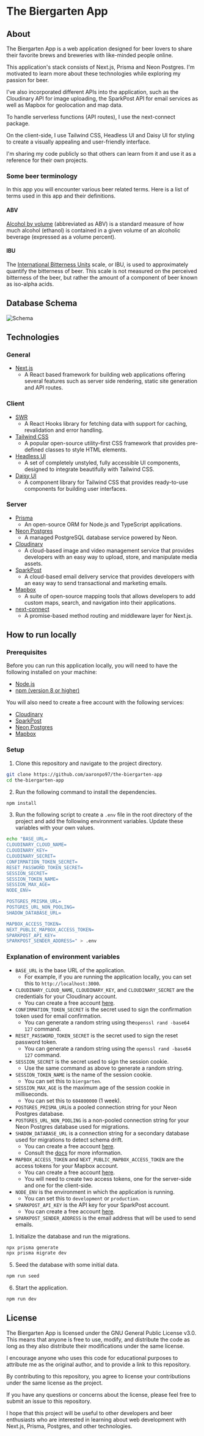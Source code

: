 # The Biergarten App

## About

The Biergarten App is a web application designed for beer lovers to share their favorite
brews and breweries with like-minded people online.

This application's stack consists of Next.js, Prisma and Neon Postgres. I'm motivated to
learn more about these technologies while exploring my passion for beer.

I've also incorporated different APIs into the application, such as the Cloudinary API for
image uploading, the SparkPost API for email services as well as Mapbox for geolocation
and map data.

To handle serverless functions (API routes), I use the next-connect package.

On the client-side, I use Tailwind CSS, Headless UI and Daisy UI for styling to create a
visually appealing and user-friendly interface.

I'm sharing my code publicly so that others can learn from it and use it as a reference
for their own projects.

### Some beer terminology

In this app you will encounter various beer related terms. Here is a list of terms used in
this app and their definitions.

#### ABV

[Alcohol by volume](https://en.wikipedia.org/wiki/Alcohol_by_volume) (abbreviated as ABV)
is a standard measure of how much alcohol (ethanol) is contained in a given volume of an
alcoholic beverage (expressed as a volume percent).

#### IBU

The
[International Bitterness Units](https://en.wikipedia.org/wiki/Beer_measurement#Bitterness)
scale, or IBU, is used to approximately quantify the bitterness of beer. This scale is not
measured on the perceived bitterness of the beer, but rather the amount of a component of
beer known as iso-alpha acids.

## Database Schema

![Schema](./schema.svg)

## Technologies

### General

- [Next.js](https://nextjs.org/)
  - A React based framework for building web applications offering several features such
    as server side rendering, static site generation and API routes.

### Client

- [SWR](https://swr.vercel.app/)
  - A React Hooks library for fetching data with support for caching, revalidation and
    error handling.
- [Tailwind CSS](https://tailwindcss.com/)
  - A popular open-source utility-first CSS framework that provides pre-defined classes to
    style HTML elements.
- [Headless UI](https://headlessui.dev/)
  - A set of completely unstyled, fully accessible UI components, designed to integrate
    beautifully with Tailwind CSS.
- [Daisy UI](https://daisyui.com/)
  - A component library for Tailwind CSS that provides ready-to-use components for
    building user interfaces.

### Server

- [Prisma](https://www.prisma.io/)
  - An open-source ORM for Node.js and TypeScript applications.
- [Neon Postgres](https://neon.tech/)
  - A managed PostgreSQL database service powered by Neon.
- [Cloudinary](https://cloudinary.com/)
  - A cloud-based image and video management service that provides developers with an easy
    way to upload, store, and manipulate media assets.
- [SparkPost](https://www.sparkpost.com/)
  - A cloud-based email delivery service that provides developers with an easy way to send
    transactional and marketing emails.
- [Mapbox](https://www.mapbox.com/)
  - A suite of open-source mapping tools that allows developers to add custom maps,
    search, and navigation into their applications.
- [next-connect](https://github.com/hoangvvo/next-connect#readme)
  - A promise-based method routing and middleware layer for Next.js.

## How to run locally

### Prerequisites

Before you can run this application locally, you will need to have the following installed
on your machine:

- [Node.js](https://nodejs.org/en/)
- [npm (version 8 or higher)](https://www.npmjs.com/get-npm)

You will also need to create a free account with the following services:

- [Cloudinary](https://cloudinary.com/users/register/free)
- [SparkPost](https://www.sparkpost.com/)
- [Neon Postgres](https://neon.tech/)
- [Mapbox](https://account.mapbox.com/auth/signup/)

### Setup

1. Clone this repository and navigate to the project directory.

```bash
git clone https://github.com/aaronpo97/the-biergarten-app
cd the-biergarten-app
```

2. Run the following command to install the dependencies.

```bash
npm install
```

3. Run the following script to create a `.env` file in the root directory of the project
   and add the following environment variables. Update these variables with your own
   values.

```bash
echo "BASE_URL=
CLOUDINARY_CLOUD_NAME=
CLOUDINARY_KEY=
CLOUDINARY_SECRET=
CONFIRMATION_TOKEN_SECRET=
RESET_PASSWORD_TOKEN_SECRET=
SESSION_SECRET=
SESSION_TOKEN_NAME=
SESSION_MAX_AGE=
NODE_ENV=

POSTGRES_PRISMA_URL=
POSTGRES_URL_NON_POOLING=
SHADOW_DATABASE_URL=

MAPBOX_ACCESS_TOKEN=
NEXT_PUBLIC_MAPBOX_ACCESS_TOKEN=
SPARKPOST_API_KEY=
SPARKPOST_SENDER_ADDRESS=" > .env
```

### Explanation of environment variables

- `BASE_URL` is the base URL of the application.
  - For example, if you are running the application locally, you can set this to
    `http://localhost:3000`.
- `CLOUDINARY_CLOUD_NAME`, `CLOUDINARY_KEY`, and `CLOUDINARY_SECRET` are the credentials
  for your Cloudinary account.
  - You can create a free account [here](https://cloudinary.com/users/register/free).
- `CONFIRMATION_TOKEN_SECRET` is the secret used to sign the confirmation token used for
  email confirmation.
  - You can generate a random string using the`openssl rand -base64 127` command.
- `RESET_PASSWORD_TOKEN_SECRET` is the secret used to sign the reset password token.
  - You can generate a random string using the `openssl rand -base64 127` command.
- `SESSION_SECRET` is the secret used to sign the session cookie.
  - Use the same command as above to generate a random string.
- `SESSION_TOKEN_NAME` is the name of the session cookie.
  - You can set this to `biergarten`.
- `SESSION_MAX_AGE` is the maximum age of the session cookie in milliseconds.
  - You can set this to `604800000` (1 week).
- `POSTGRES_PRISMA_URL`is a pooled connection string for your Neon Postgres database.
- `POSTGRES_URL_NON_POOLING` is a non-pooled connection string for your Neon Postgres
  database used for migrations.
- `SHADOW_DATABASE_URL` is a connection string for a secondary database used for
  migrations to detect schema drift.
  - You can create a free account [here](https://neon.tech).
  - Consult the [docs](https://neon.tech/docs/guides/prisma) for more information.
- `MAPBOX_ACCESS_TOKEN` and `NEXT_PUBLIC_MAPBOX_ACCESS_TOKEN` are the access tokens for
  your Mapbox account.
  - You can create a free account [here](https://account.mapbox.com/auth/signup/).
  - You will need to create two access tokens, one for the server-side and one for the
    client-side.
- `NODE_ENV` is the environment in which the application is running.
  - You can set this to `development` or `production`.
- `SPARKPOST_API_KEY` is the API key for your SparkPost account.
  - You can create a free account [here](https://www.sparkpost.com/).
- `SPARKPOST_SENDER_ADDRESS` is the email address that will be used to send emails.

1. Initialize the database and run the migrations.

```bash
npx prisma generate
npx prisma migrate dev
```

5. Seed the database with some initial data.

```bash
npm run seed
```

6. Start the application.

```bash
npm run dev
```

## License

The Biergarten App is licensed under the GNU General Public License v3.0. This means that
anyone is free to use, modify, and distribute the code as long as they also distribute
their modifications under the same license.

I encourage anyone who uses this code for educational purposes to attribute me as the
original author, and to provide a link to this repository.

By contributing to this repository, you agree to license your contributions under the same
license as the project.

If you have any questions or concerns about the license, please feel free to submit an
issue to this repository.

I hope that this project will be useful to other developers and beer enthusiasts who are
interested in learning about web development with Next.js, Prisma, Postgres, and other
technologies.
